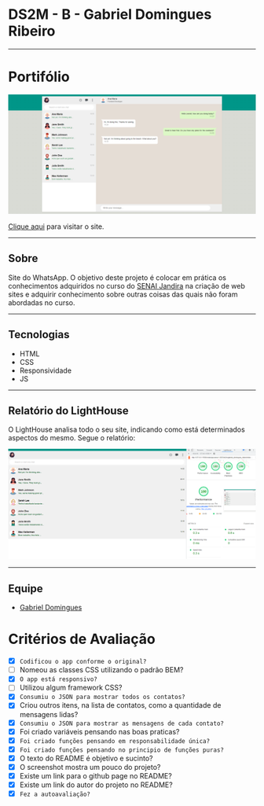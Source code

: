 # DS2M - B - Gabriel Domingues Ribeiro

---

# Portifólio

![Screenshot](./img/Tela_inicial_do_whats.PNG)

[Clique aqui](https://gabrieldominguesr.github.io/whatsApp-senai-1-2023/ds2m/gabriel_domingues_ribeiro/) para visitar o site.

---

## Sobre 
Site do WhatsApp. O objetivo deste projeto é colocar em prática os conhecimentos adquiridos no curso do [SENAI Jandira](https://jandira.sp.senai.br/) na criação de web sites e adquirir conhecimento sobre outras coisas das quais não foram abordadas no curso.

---
## Tecnologias
- HTML
- CSS
- Responsividade
- JS

--- 
## Relatório do LightHouse
O LightHouse analisa todo o seu site, indicando como está determinados aspectos do mesmo. Segue o relatório:

![Report](./img/accenssiblity.PNG)

---
## Equipe
- [Gabriel Domingues](https://fernandoleonid.github.io/whatsApp-senai-1-2023/ds2m/gabriel_domingues_ribeiro)

# Critérios de Avaliação
- [x] `Codificou o app conforme o original?`
- [ ] Nomeou as classes CSS utilizando o padrão BEM?
- [x] `O app está responsivo?`
- [ ] Utilizou algum framework CSS?
- [x] `Consumiu o JSON para mostrar todos os contatos?`
- [x] Criou outros itens, na lista de contatos, como a quantidade de mensagens lidas?
- [x] `Consumiu o JSON para mostrar as mensagens de cada contato?`
- [x] Foi criado variáveis pensando nas boas praticas?
- [x] `Foi criado funções pensando em responsabilidade única?`
- [x] `Foi criado funções pensando no principio de funções puras?`
- [x] O texto do README é objetivo e sucinto?
- [x] O screenshot mostra um pouco do projeto?
- [x] Existe um link para o github page no README?
- [x] Existe um link do autor do projeto no README?
- [x] `Fez a autoavaliação?`
